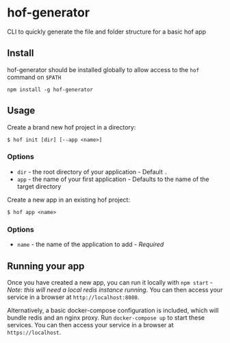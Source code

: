 # hof-generator
CLI to quickly generate the file and folder structure for a basic hof app

## Install

hof-generator should be installed globally to allow access to the `hof` command on `$PATH`

```
npm install -g hof-generator
```

## Usage

Create a brand new hof project in a directory:

```
$ hof init [dir] [--app <name>]
```

### Options

* `dir` - the root directory of your application - Default `.`
* `app` - the name of your first application - Defaults to the name of the target directory

Create a new app in an existing hof project:

```
$ hof app <name>
```

### Options

* `name` - the name of the application to add - *Required*

## Running your app

Once you have created a new app, you can run it locally with `npm start` - *Note: this will need a local redis instance running*. You can then access your service in a browser at `http://localhost:8080`.

Alternatively, a basic docker-compose configuration is included, which will bundle redis and an nginx proxy. Run `docker-compose up` to start these services. You can then access your service in a browser at `https://localhost`.
